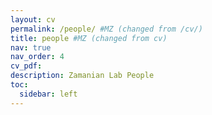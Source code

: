 ```yaml
---
layout: cv
permalink: /people/ #MZ (changed from /cv/)
title: people #MZ (changed from cv)
nav: true
nav_order: 4
cv_pdf:
description: Zamanian Lab People
toc:
  sidebar: left
---
```

